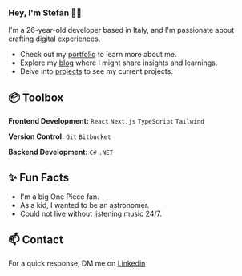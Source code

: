 ### Hey, I'm Stefan 👋🏽
I'm a 26-year-old developer based in Italy, and I'm passionate about crafting digital experiences.

- Check out my [portfolio](https://craescustefangabriel.com) to learn more about me.
- Explore my [blog](https://craescustefangabriel.com/blog) where I might share insights and learnings.
- Delve into [projects](https://craescustefangabriel.com/project) to see my current projects.

## 📦 Toolbox
**Frontend Development:** `React` `Next.js` `TypeScript` `Tailwind`

**Version Control:** `Git` `Bitbucket`

**Backend Development:** `C#` `.NET`

## ✨ Fun Facts 

- I'm a big One Piece fan.
- As a kid, I wanted to be an astronomer.
- Could not live without listening music 24/7.

## 📫 Contact

For a quick response, DM me on [Linkedin](https://www.linkedin.com/in/stefan-gabriel-craescu-933643183/)
